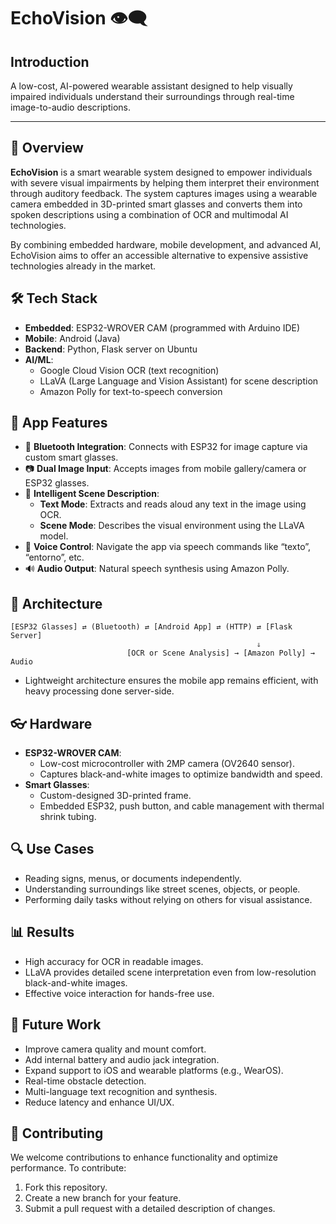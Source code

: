 # EchoVision 👁️‍🗨️

## Introduction  
A low-cost, AI-powered wearable assistant designed to help visually impaired individuals understand their surroundings through real-time image-to-audio descriptions.

---

## 🎯 Overview

**EchoVision** is a smart wearable system designed to empower individuals with severe visual impairments by helping them interpret their environment through auditory feedback. The system captures images using a wearable camera embedded in 3D-printed smart glasses and converts them into spoken descriptions using a combination of OCR and multimodal AI technologies.

By combining embedded hardware, mobile development, and advanced AI, EchoVision aims to offer an accessible alternative to expensive assistive technologies already in the market.

## 🛠️ Tech Stack

- **Embedded**: ESP32-WROVER CAM (programmed with Arduino IDE)
- **Mobile**: Android (Java)
- **Backend**: Python, Flask server on Ubuntu
- **AI/ML**:
  - Google Cloud Vision OCR (text recognition)
  - LLaVA (Large Language and Vision Assistant) for scene description
  - Amazon Polly for text-to-speech conversion

## 📱 App Features

- 🔗 **Bluetooth Integration**: Connects with ESP32 for image capture via custom smart glasses.
- 📷 **Dual Image Input**: Accepts images from mobile gallery/camera or ESP32 glasses.
- 🧠 **Intelligent Scene Description**:
  - **Text Mode**: Extracts and reads aloud any text in the image using OCR.
  - **Scene Mode**: Describes the visual environment using the LLaVA model.
- 🎤 **Voice Control**: Navigate the app via speech commands like “texto”, “entorno”, etc.
- 🔊 **Audio Output**: Natural speech synthesis using Amazon Polly.

## 🧱 Architecture

```
[ESP32 Glasses] ⇄ (Bluetooth) ⇄ [Android App] ⇄ (HTTP) ⇄ [Flask Server]
                                                       ⇓
                          [OCR or Scene Analysis] → [Amazon Polly] → Audio
```

- Lightweight architecture ensures the mobile app remains efficient, with heavy processing done server-side.

## 👓 Hardware

- **ESP32-WROVER CAM**:
  - Low-cost microcontroller with 2MP camera (OV2640 sensor).
  - Captures black-and-white images to optimize bandwidth and speed.
- **Smart Glasses**:
  - Custom-designed 3D-printed frame.
  - Embedded ESP32, push button, and cable management with thermal shrink tubing.

## 🔍 Use Cases

- Reading signs, menus, or documents independently.
- Understanding surroundings like street scenes, objects, or people.
- Performing daily tasks without relying on others for visual assistance.

## 📊 Results

- High accuracy for OCR in readable images.
- LLaVA provides detailed scene interpretation even from low-resolution black-and-white images.
- Effective voice interaction for hands-free use.

## 🚀 Future Work

- Improve camera quality and mount comfort.
- Add internal battery and audio jack integration.
- Expand support to iOS and wearable platforms (e.g., WearOS).
- Real-time obstacle detection.
- Multi-language text recognition and synthesis.
- Reduce latency and enhance UI/UX.

## 🤝 Contributing  
We welcome contributions to enhance functionality and optimize performance. To contribute:  
1. Fork this repository.  
2. Create a new branch for your feature.  
3. Submit a pull request with a detailed description of changes.  
